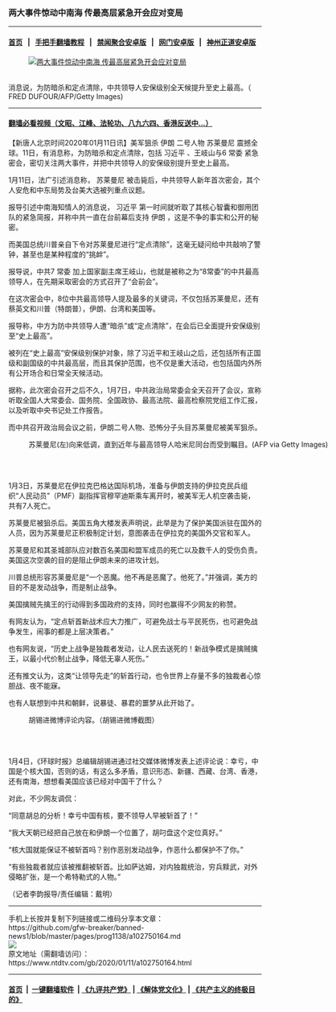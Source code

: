 ### 两大事件惊动中南海 传最高层紧急开会应对变局
------------------------

#### [首页](https://github.com/gfw-breaker/banned-news1/blob/master/README.md) &nbsp;&nbsp;|&nbsp;&nbsp; [手把手翻墙教程](https://github.com/gfw-breaker/guides/wiki) &nbsp;&nbsp;|&nbsp;&nbsp; [禁闻聚合安卓版](https://github.com/gfw-breaker/bn-android) &nbsp;&nbsp;|&nbsp;&nbsp; [网门安卓版](https://github.com/oGate2/oGate) &nbsp;&nbsp;|&nbsp;&nbsp; [神州正道安卓版](https://github.com/SzzdOgate/update) 



<div><div class="featured_image">
 <a href="https://i.ntdtv.com/assets/uploads/2020/01/xi-jinping2018-GettyImages-932970890.jpg" target="_blank">
  <figure>
   <img alt="两大事件惊动中南海 传最高层紧急开会应对变局" src="https://i.ntdtv.com/assets/uploads/2020/01/xi-jinping2018-GettyImages-932970890-800x450.jpg"/>
  </figure><br/>
 </a>
 <span class="caption">
  消息说，为防暗杀和定点清除，中共领导人安保级别全天候提升至史上最高。（ FRED DUFOUR/AFP/Getty Images)
 </span>
</div>
</div><hr/>

#### [翻墙必看视频（文昭、江峰、法轮功、八九六四、香港反送中...）](http://167.172.214.107/home.html)

<div><div class="post_content" itemprop="articleBody">
 <p>
  【新唐人北京时间2020年01月11日讯】美军狙杀
  <ok href="https://www.ntdtv.com/gb/伊朗.htm">
   伊朗
  </ok>
  二号人物
  <ok href="https://www.ntdtv.com/gb/苏莱曼尼.htm">
   苏莱曼尼
  </ok>
  震撼全球。11日，有消息称，为防暗杀和定点清除，包括
  <ok href="https://www.ntdtv.com/gb/习近平.htm">
   习近平
  </ok>
  、王岐山与6
  <ok href="https://www.ntdtv.com/gb/常委.htm">
   常委
  </ok>
  紧急密会，密切关注两大事件，并把中共领导人的安保级别提升至史上最高。
 </p>
 <p>
  1月11日，法广引述消息称，
  <ok href="https://www.ntdtv.com/gb/苏莱曼尼.htm">
   苏莱曼尼
  </ok>
  被击毙后，中共领导人新年首次密会，其个人安危和中东局势及台美大选被列重点议题。
 </p>
 <p>
  报导引述中南海知情人的消息说，
  <ok href="https://www.ntdtv.com/gb/习近平.htm">
   习近平
  </ok>
  第一时间就听取了其核心智囊和御用团队的紧急简报，并称中共一直在台前幕后支持
  <ok href="https://www.ntdtv.com/gb/伊朗.htm">
   伊朗
  </ok>
  ，这是不争的事实和公开的秘密。
 </p>
 <p>
  而美国总统川普亲自下令对苏莱曼尼进行“定点清除”，这毫无疑问给中共敲响了警钟，甚至也是某种程度的“挑衅”。
 </p>
 <p>
  报导说，中共7
  <ok href="https://www.ntdtv.com/gb/常委.htm">
   常委
  </ok>
  加上国家副主席王岐山，也就是被称之为“8常委”的中共最高领导人，在先期采取密会的方式召开了“会前会”。
 </p>
 <p>
  在这次密会中，8位中共最高领导人提及最多的关键词，不仅包括苏莱曼尼，还有蔡英文和川普（特朗普），伊朗、台湾和美国等。
 </p>
 <p>
  报导称，中方为防中共领导人遭“暗杀”或“定点清除”，在会后已全面提升安保级别至“史上最高”。
 </p>
 <p>
  被列在“史上最高”安保级别保护对象，除了习近平和王岐山之后，还包括所有正国级和副国级的中共最高层，而且其保护范围，也不仅是重大活动，也包括国内外所有公开场合和日常全天候活动。
 </p>
 <p>
  据称，此次密会召开之后不久，1月7日，中共政治局常委会全天召开了会议，宣称听取全国人大常委会、国务院、全国政协、最高法院、最高检察院党组工作汇报，以及听取中央书记处工作报告。
 </p>
 <p>
  而中共召开政治局会议之前，伊朗二号人物、恐怖分子头目苏莱曼尼被美军狙杀。
 </p>
 <figure class="wp-caption alignnone" id="attachment_102744863" style="width: 600px">
  <ok href="https://i.ntdtv.com/assets/uploads/2020/01/GettyImages-1191438147.jpg">
   <img alt="" class="size-medium wp-image-102744863" src="https://i.ntdtv.com/assets/uploads/2020/01/GettyImages-1191438147-600x369.jpg"/>
  </ok>
  <br/><figcaption class="wp-caption-text">
   苏莱曼尼(左)向来低调，直到近年与最高领导人哈米尼同台而受到瞩目。(AFP via Getty Images)
  </figcaption><br/>
 </figure><br/>
 <p>
  1月3日，苏莱曼尼在伊拉克巴格达国际机场，准备与伊朗支持的伊拉克民兵组织“人民动员”（PMF）副指挥官穆罕迪斯乘车离开时，被美军无人机空袭击毙，共有7人死亡。
 </p>
 <p>
  苏莱曼尼被狙杀后。美国五角大楼发表声明说，此举是为了保护美国派驻在国外的人员，因为苏莱曼尼正积极制定计划，意图袭击在伊拉克的美国外交官和军人。
 </p>
 <p>
  苏莱曼尼和其圣城部队应对数百名美国和盟军成员的死亡以及数千人的受伤负责。美国这次空袭的目的是阻止伊朗未来的进攻计划。
 </p>
 <p>
  川普总统形容苏莱曼尼是“一个恶魔。他不再是恶魔了。他死了。”并强调，美方的目的不是发动战争，而是制止战争。
 </p>
 <p>
  美国擒贼先擒王的行动得到多国政府的支持，同时也赢得不少网友的称赞。
 </p>
 <p>
  有网友认为，“定点斩首新战术应大力推广，可避免战士与平民死伤，也可避免战争发生，闹事的都是上层决策者。”
 </p>
 <p>
  也有网友说，“历史上战争是独裁者发动，让人民去送死的！新战争模式是擒贼擒王，以最小代价制止战争，降低无辜人死伤。”
 </p>
 <p>
  还有推文认为，这类“让领导先走”的斩首行动，也令世界上存量不多的独裁者心惊胆战、夜不能寐。
 </p>
 <p>
  也有人联想到中共和朝鲜，说暴徒、暴君的噩梦从此开始了。
 </p>
 <figure class="wp-caption alignnone" id="attachment_102746250" style="width: 600px">
  <ok href="https://i.ntdtv.com/assets/uploads/2020/01/OBTmlCAgCorYuL985X-ZItXsxW4xhGrZy7ZHeMu2R3g.jpg">
   <img alt="" class="size-medium wp-image-102746250" src="https://i.ntdtv.com/assets/uploads/2020/01/OBTmlCAgCorYuL985X-ZItXsxW4xhGrZy7ZHeMu2R3g-600x476.jpg"/>
  </ok>
  <br/><figcaption class="wp-caption-text">
   胡锡进微博评论内容。（胡锡进微博截图）
  </figcaption><br/>
 </figure><br/>
 <p>
  1月4日，《环球时报》总编辑胡锡进通过社交媒体微博发表上述评论说：幸亏，中国是个核大国，否则的话，有这么多矛盾，意识形态、新疆、西藏、台湾、香港，还有南海，想想看美国应该已经对中国干了什么？
 </p>
 <p>
  对此，不少网友调侃：
 </p>
 <p>
  “同意胡总的分析！幸亏中国有核，要不领导人早被斩首了！”
 </p>
 <p>
  “我大天朝已经把自己放在和伊朗一个位置了，胡叼盘这个定位真好。”
 </p>
 <p>
  “核大国就能保证不被斩首吗？别作恶别发动战争，作恶什么都保护不了你。”
 </p>
 <p>
  “有些独裁者就应该被推翻被斩首。比如萨达姆，对内独裁统治，穷兵黩武，对外侵略扩张，是一个希特勒式的人物。”
 </p>
 <p>
  （记者李韵报导/责任编辑：戴明）
 </p>
 <div class="single_ad">
 </div>
</div>
</div>
<hr/>
手机上长按并复制下列链接或二维码分享本文章：<br/>
https://github.com/gfw-breaker/banned-news1/blob/master/pages/prog1138/a102750164.md <br/>
<a href='https://github.com/gfw-breaker/banned-news1/blob/master/pages/prog1138/a102750164.md'><img src='https://github.com/gfw-breaker/banned-news1/blob/master/pages/prog1138/a102750164.md.png'/></a> <br/>
原文地址（需翻墙访问）：https://www.ntdtv.com/gb/2020/01/11/a102750164.html


------------------------
#### [首页](https://github.com/gfw-breaker/banned-news1/blob/master/README.md) &nbsp;|&nbsp; [一键翻墙软件](https://github.com/gfw-breaker/nogfw/blob/master/README.md) &nbsp;| [《九评共产党》](https://github.com/gfw-breaker/9ping.md/blob/master/README.md#九评之一评共产党是什么) | [《解体党文化》](https://github.com/gfw-breaker/jtdwh.md/blob/master/README.md) | [《共产主义的终极目的》](https://github.com/gfw-breaker/gczydzjmd.md/blob/master/README.md)


<img src='http://gfw-breaker.win/banned-news/pages/prog1138/a102750164.md' width='0px' height='0px'/>
